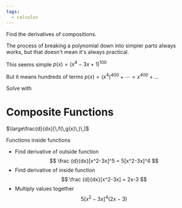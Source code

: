 ```yaml
---
tags:
  - calculus
---
```

Find the derivatives of compositions.

The process of breaking a polynomial down into simpler parts always works, but that doesn't mean it's always practical.

This seems simple
$p(x)=(x^4−3x+1)^{100}$

But it means hundreds of terms
$p(x)=(x^{4})^{400}+⋯=x^{400}+...$

Solve with
# Composite Functions

$\large\frac{d}{dx}[\,f(\,g(x)\,)\,]$

Functions inside functions
- Find derivative of outside function
$$
\frac {d}{dx}[x^2-3x]^5 = 5[x^2-3x]^4
$$
- Find derivative of inside function
$$
\frac {d}{dx}[x^2-3x] = 2x-3
$$
- Multiply values together
$$
5[x^2-3x]^4(2x-3)
$$

